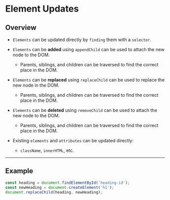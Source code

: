 # Element Updates

## Overview

* `Elements` can be updated directly by `finding` them with a `selector`.

* `Elements` can be __added__ using `appendChild` can be used to attach the new node to the DOM.

    * Parents, siblings, and children can be traversed to find the correct place in the DOM.

* `Elements` can be __replaced__ using `replaceChild` can be used to replace the new node in the DOM.

    * Parents, siblings, and children can be traversed to find the correct place in the DOM.

* `Elements` can be __deleted__ using `removeChild` can be used to attach the new node to the DOM.

    * Parents, siblings, and children can be traversed to find the correct place in the DOM.

* Existing `elements` and `attributes` can be updated directly:

    * `className`, `innerHTML`, etc.

---

## Example

```js
const heading = document.findElementById('heading-id');
const newHeading = document.createElement('h1');
document.replaceChild(heading, newHeading);
```
